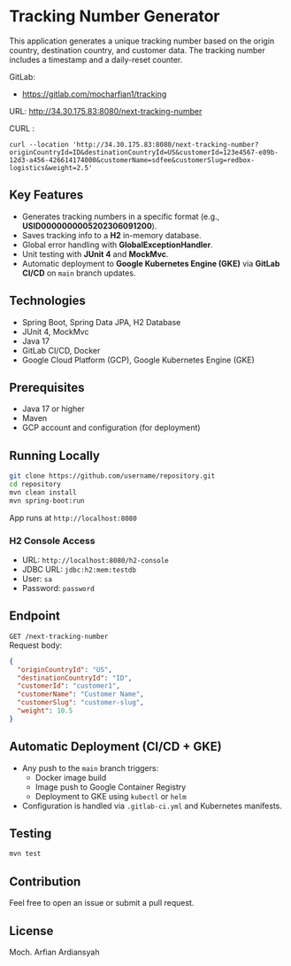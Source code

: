 # Tracking Number Generator

This application generates a unique tracking number based on the origin country, destination country, and customer data. The tracking number includes a timestamp and a daily-reset counter.

GitLab:
- https://gitlab.com/mocharfian1/tracking

URL:
http://34.30.175.83:8080/next-tracking-number

CURL :
```
curl --location 'http://34.30.175.83:8080/next-tracking-number?originCountryId=ID&destinationCountryId=US&customerId=123e4567-e89b-12d3-a456-426614174000&customerName=sdfee&customerSlug=redbox-logistics&weight=2.5'
```

## Key Features

- Generates tracking numbers in a specific format (e.g., **USID0000000005202306091200**).
- Saves tracking info to a **H2** in-memory database.
- Global error handling with **GlobalExceptionHandler**.
- Unit testing with **JUnit 4** and **MockMvc**.
- Automatic deployment to **Google Kubernetes Engine (GKE)** via **GitLab CI/CD** on `main` branch updates.

## Technologies

- Spring Boot, Spring Data JPA, H2 Database
- JUnit 4, MockMvc
- Java 17
- GitLab CI/CD, Docker
- Google Cloud Platform (GCP), Google Kubernetes Engine (GKE)

## Prerequisites

- Java 17 or higher
- Maven
- GCP account and configuration (for deployment)

## Running Locally

```bash
git clone https://github.com/username/repository.git
cd repository
mvn clean install
mvn spring-boot:run
```

App runs at `http://localhost:8080`

### H2 Console Access

- URL: `http://localhost:8080/h2-console`
- JDBC URL: `jdbc:h2:mem:testdb`
- User: `sa`
- Password: `password`

## Endpoint

`GET /next-tracking-number`  
Request body:
```json
{
  "originCountryId": "US",
  "destinationCountryId": "ID",
  "customerId": "customer1",
  "customerName": "Customer Name",
  "customerSlug": "customer-slug",
  "weight": 10.5
}
```

## Automatic Deployment (CI/CD + GKE)

- Any push to the `main` branch triggers:
  - Docker image build
  - Image push to Google Container Registry
  - Deployment to GKE using `kubectl` or `helm`
- Configuration is handled via `.gitlab-ci.yml` and Kubernetes manifests.

## Testing

```bash
mvn test
```

## Contribution

Feel free to open an issue or submit a pull request.

## License

Moch. Arfian Ardiansyah